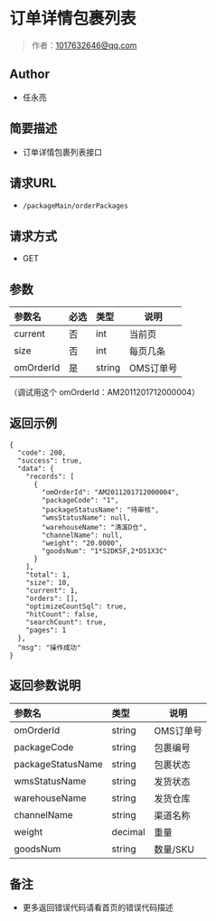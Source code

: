 # 订单详情包裹列表

> 作者：1017632646@qq.com

## Author

- 任永亮

## 简要描述

- 订单详情包裹列表接口

## 请求URL
- ` /packageMain/orderPackages `
  
## 请求方式
- GET 

## 参数

|参数名|必选|类型|说明|
|:----    |:---|:----- |-----   |
|current |否  |int |当前页   |
|size |否  |int |每页几条    |
|omOrderId     |是  |string | OMS订单号
（调试用这个 omOrderId：AM2011201712000004）

## 返回示例 

``` 
{
  "code": 200,
  "success": true,
  "data": {
    "records": [
      {
        "omOrderId": "AM2011201712000004",
        "packageCode": "1",
        "packageStatusName": "待审核",
        "wmsStatusName": null,
        "warehouseName": "清溪D仓",
        "channelName": null,
        "weight": "20.0000",
        "goodsNum": "1*S2DK5F,2*D51X3C"
      }
    ],
    "total": 1,
    "size": 10,
    "current": 1,
    "orders": [],
    "optimizeCountSql": true,
    "hitCount": false,
    "searchCount": true,
    "pages": 1
  },
  "msg": "操作成功"
}
```

## 返回参数说明 

|参数名|类型|说明|
|:-----  |:-----|-----                           |
|omOrderId |string   |OMS订单号  |
|packageCode |string   |包裹编号  |
|packageStatusName |string   |包裹状态  |
|wmsStatusName |string   |发货状态  |
|warehouseName |string   |发货仓库  |
|channelName |string   |渠道名称  |
|weight |decimal   |重量  |
|goodsNum |string   |数量/SKU  |

## 备注 

- 更多返回错误代码请看首页的错误代码描述
